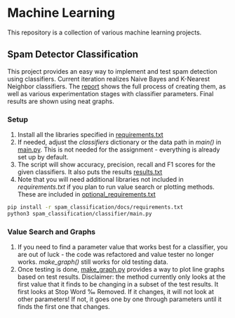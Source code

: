 # Machine Learning
This repository is a collection of various machine learning projects.

## Spam Detector Classification
This project provides an easy way to implement and test spam detection using classifiers.
Current iteration realizes Naive Bayes and K-Nearest Neighbor classifiers.
The [report](spam_classification/docs/report.pdf) shows the full process of creating them, as well as various experimentation stages with classifier parameters.
Final results are shown using neat graphs.

### Setup
1. Install all the libraries specified in [requirements.txt](spam_classification/docs/requirements.txt)
2. If needed, adjust the _classifiers_ dictionary or the data path in _main()_ in [main.py](spam_classification/classifier/main.py). This is not needed for the assignment - everything is already set up by default.
3. The script will show accuracy, precision, recall and F1 scores for the given classifiers. It also puts the results [results.txt](spam_classification/docs/results.txt)
4. Note that you will need additional libraries not included in _requirements.txt_ if you plan to run value search or plotting methods. These are included in [optional_requirements.txt](classifier/optional_requirements.txt)

```sh
pip install -r spam_classification/docs/requirements.txt
python3 spam_classification/classifier/main.py
```

### Value Search and Graphs
1. If you need to find a parameter value that works best for a classifier, you are out of luck - the code was refactored and value tester no longer works. _make_graph()_ still works for old testing data.
2. Once testing is done, [make_graph.py](spam_classification/classifier/make_graph.py) provides a way to plot line graphs based on test results. Disclaimer: the method currently only looks at the first value that it finds to be changing in a subset of the test results. It first looks at Stop Word ‰ Removed. If it changes, it will not look at other parameters! If not, it goes one by one through parameters until it finds the first one that changes.  